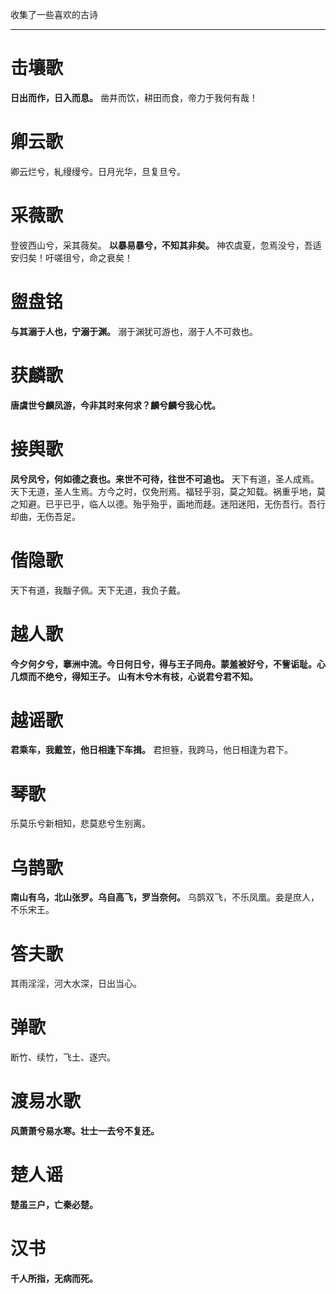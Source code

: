 收集了一些喜欢的古诗
****
# 击壤歌
**日出而作，日入而息。**
凿井而饮，耕田而食，帝力于我何有哉！
# 卿云歌
卿云烂兮，糺缦缦兮。日月光华，旦复旦兮。
# 采薇歌
登彼西山兮，采其薇矣。
**以暴易暴兮，不知其非矣。**
神农虞夏，忽焉没兮，吾适安归矣！吁嗟徂兮，命之衰矣！
# 盥盘铭
**与其溺于人也，宁溺于渊。**
溺于渊犹可游也，溺于人不可救也。
# 获麟歌
**唐虞世兮麟凤游，今非其时来何求？麟兮麟兮我心忧。**
# 接舆歌
**凤兮凤兮，何如德之衰也。来世不可待，往世不可追也。**
天下有道，圣人成焉。天下无道，圣人生焉。方今之时，仅免刑焉。福轻乎羽，莫之知载。祸重乎地，莫之知避。已乎已乎，临人以德。殆乎殆乎，画地而趍。迷阳迷阳，无伤吾行。吾行却曲，无伤吾足。
# 偕隐歌
天下有道，我黻子佩。天下无道，我负子戴。
# 越人歌
**今夕何夕兮，搴洲中流。今日何日兮，得与王子同舟。蒙羞被好兮，不訾诟耻。心几烦而不绝兮，得知王子。**
**山有木兮木有枝，心说君兮君不知。**
# 越谣歌
**君乘车，我戴笠，他日相逢下车揖。**
君担簦，我跨马，他日相逢为君下。
# 琴歌
乐莫乐兮新相知，悲莫悲兮生别离。
# 乌鹊歌
**南山有乌，北山张罗。乌自高飞，罗当奈何。**
乌鹊双飞，不乐凤凰。妾是庶人，不乐宋王。
# 答夫歌
其雨淫淫，河大水深，日出当心。
# 弹歌
断竹、续竹，飞土、逐宍。
# 渡易水歌
**风萧萧兮易水寒。壮士一去兮不复还。**
# 楚人谣
**楚虽三户，亡秦必楚。**
# 汉书
**千人所指，无病而死。**